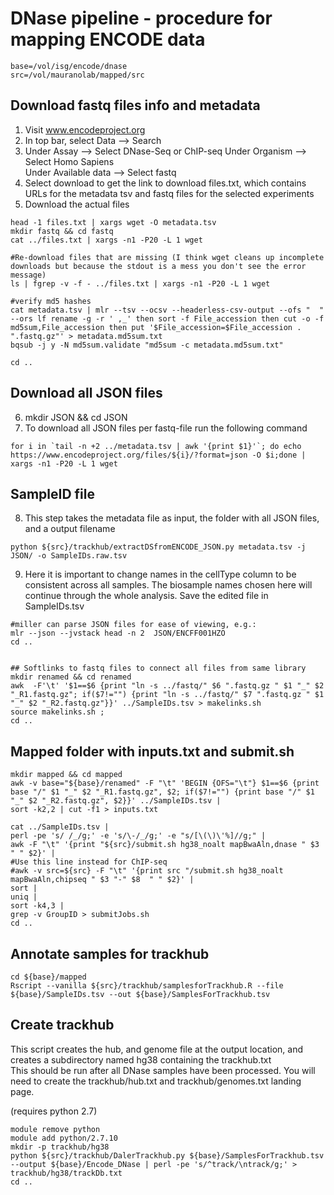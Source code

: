 # DNase pipeline - procedure for mapping ENCODE data

```
base=/vol/isg/encode/dnase
src=/vol/mauranolab/mapped/src
```

## Download fastq files info and metadata

1) Visit www.encodeproject.org  
2) In top bar, select Data --> Search  
3) Under Assay --> Select DNase-Seq or ChIP-seq
   Under Organism --> Select Homo Sapiens  
   Under Available data --> Select fastq  
4) Select download to get the link to download files.txt, which contains URLs for the metadata tsv and fastq files for the selected experiments
5) Download the actual files
```
head -1 files.txt | xargs wget -O metadata.tsv
mkdir fastq && cd fastq
cat ../files.txt | xargs -n1 -P20 -L 1 wget

#Re-download files that are missing (I think wget cleans up incomplete downloads but because the stdout is a mess you don't see the error message)
ls | fgrep -v -f - ../files.txt | xargs -n1 -P20 -L 1 wget

#verify md5 hashes
cat metadata.tsv | mlr --tsv --ocsv --headerless-csv-output --ofs "  " --ors lf rename -g -r ' ,_' then sort -f File_accession then cut -o -f md5sum,File_accession then put '$File_accession=$File_accession . ".fastq.gz"' > metadata.md5sum.txt
bqsub -j y -N md5sum.validate "md5sum -c metadata.md5sum.txt"

cd ..
```

## Download all JSON files
6) mkdir JSON && cd JSON
7) To download all JSON files per fastq-file run the following command
```
for i in `tail -n +2 ../metadata.tsv | awk '{print $1}'`; do echo https://www.encodeproject.org/files/${i}/?format=json -O $i;done | xargs -n1 -P20 -L 1 wget
```


## SampleID file
8) This step takes the metadata file as input, the folder with all JSON files, and a output filename  
```
python ${src}/trackhub/extractDSfromENCODE_JSON.py metadata.tsv -j JSON/ -o SampleIDs.raw.tsv
```

9) Here it is important to change names in the cellType column to be consistent across all samples. The biosample names chosen here will continue through the whole analysis. Save the edited file in SampleIDs.tsv

```
#miller can parse JSON files for ease of viewing, e.g.:
mlr --json --jvstack head -n 2  JSON/ENCFF001HZO
cd ..


## Softlinks to fastq files to connect all files from same library
mkdir renamed && cd renamed
awk  -F'\t' '$1==$6 {print "ln -s ../fastq/" $6 ".fastq.gz " $1 "_" $2 "_R1.fastq.gz"; if($7!="") {print "ln -s ../fastq/" $7 ".fastq.gz " $1 "_" $2 "_R2.fastq.gz"}}' ../SampleIDs.tsv > makelinks.sh  
source makelinks.sh ;
cd ..  
```


## Mapped folder with inputs.txt and submit.sh
```
mkdir mapped && cd mapped
awk -v base="${base}/renamed" -F "\t" 'BEGIN {OFS="\t"} $1==$6 {print base "/" $1 "_" $2 "_R1.fastq.gz", $2; if($7!="") {print base "/" $1 "_" $2 "_R2.fastq.gz", $2}}' ../SampleIDs.tsv |
sort -k2,2 | cut -f1 > inputs.txt 

cat ../SampleIDs.tsv |
perl -pe 's/ /_/g;' -e 's/\-/_/g;' -e "s/[\(\)\'%]//g;" |
awk -F "\t" '{print "${src}/submit.sh hg38_noalt mapBwaAln,dnase " $3  " " $2}' |
#Use this line instead for ChIP-seq
#awk -v src=${src} -F "\t" '{print src "/submit.sh hg38_noalt mapBwaAln,chipseq " $3 "-" $8  " " $2}' |
sort |
uniq |
sort -k4,3 |
grep -v GroupID > submitJobs.sh
cd ..
```

## Annotate samples for trackhub
```
cd ${base}/mapped
Rscript --vanilla ${src}/trackhub/samplesforTrackhub.R --file ${base}/SampleIDs.tsv --out ${base}/SamplesForTrackhub.tsv
```
## Create trackhub
This script creates the hub, and genome file at the output location, and creates a subdirectory named hg38 containing the trackhub.txt  
This should be run after all DNase samples have been processed. You will need to create the trackhub/hub.txt and trackhub/genomes.txt landing page.

(requires python 2.7)
```
module remove python
module add python/2.7.10
mkdir -p trackhub/hg38
python ${src}/trackhub/DalerTrackhub.py ${base}/SamplesForTrackhub.tsv --output ${base}/Encode_DNase | perl -pe 's/^track/\ntrack/g;' > trackhub/hg38/trackDb.txt
cd ..
```
